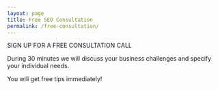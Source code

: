 ```yaml
---
layout: page
title: Free SEO Consultation
permalink: /free-consultation/
---
```


SIGN UP FOR A FREE CONSULTATION CALL

During 30 minutes we will discuss your business challenges and specify your individual needs.

You will get free tips immediately!
